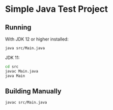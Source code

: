 # Simple Java Test Project

## Running

With JDK 12 or higher installed:

```bash
java src/Main.java
```

JDK 11:

```bash
cd src
javac Main.java
java Main
```

## Building Manually

```bash
javac src/Main.java
```
